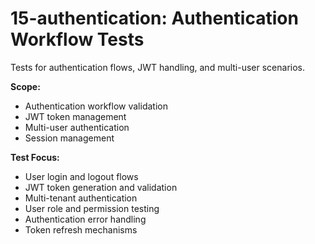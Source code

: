 # 15-authentication: Authentication Workflow Tests

Tests for authentication flows, JWT handling, and multi-user scenarios.

**Scope:**
- Authentication workflow validation
- JWT token management
- Multi-user authentication
- Session management

**Test Focus:**
- User login and logout flows
- JWT token generation and validation
- Multi-tenant authentication
- User role and permission testing
- Authentication error handling
- Token refresh mechanisms